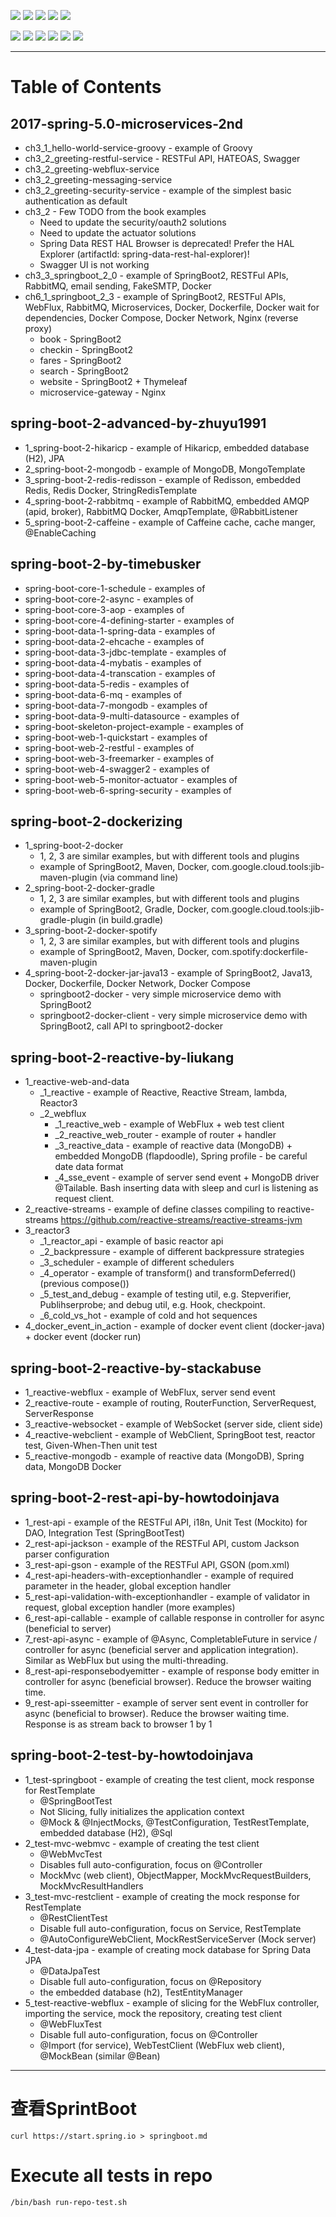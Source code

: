 ![](https://img.shields.io/badge/language-java-blue)
![](https://img.shields.io/badge/technology-spring%20boot-blue)
![](https://img.shields.io/badge/development%20year-2020-orange)
![](https://img.shields.io/badge/contributor-shijian%20su-purple)
![](https://img.shields.io/badge/license-MIT-lightgrey)

![](https://img.shields.io/github/languages/top/shijiansu/spring-boot)
![](https://img.shields.io/github/languages/count/shijiansu/spring-boot)
![](https://img.shields.io/github/languages/code-size/shijiansu/spring-boot)
![](https://img.shields.io/github/repo-size/shijiansu/spring-boot)
![](https://img.shields.io/github/last-commit/shijiansu/spring-boot?color=red)
![](https://github.com/shijiansu/spring-boot/workflows/ci%20build/badge.svg)

--------------------------------------------------------------------------------

# Table of Contents

## 2017-spring-5.0-microservices-2nd

- ch3_1_hello-world-service-groovy - example of Groovy
- ch3_2_greeting-restful-service - RESTFul API, HATEOAS, Swagger
- ch3_2_greeting-webflux-service
- ch3_2_greeting-messaging-service
- ch3_2_greeting-security-service - example of the simplest basic authentication as default
- ch3_2 - Few TODO from the book examples
  - Need to update the security/oauth2 solutions
  - Need to update the actuator solutions
  - Spring Data REST HAL Browser is deprecated! Prefer the HAL Explorer (artifactId: spring-data-rest-hal-explorer)!
  - Swagger UI is not working
- ch3_3_springboot_2_0 - example of SpringBoot2, RESTFul APIs, RabbitMQ, email sending, FakeSMTP, Docker
- ch6_1_springboot_2_3 - example of SpringBoot2, RESTFul APIs, WebFlux, RabbitMQ, Microservices, Docker, Dockerfile, Docker wait for dependencies, Docker Compose, Docker Network, Nginx (reverse proxy)
  - book - SpringBoot2
  - checkin - SpringBoot2
  - fares - SpringBoot2
  - search - SpringBoot2
  - website - SpringBoot2 + Thymeleaf
  - microservice-gateway - Nginx

## spring-boot-2-advanced-by-zhuyu1991

- 1_spring-boot-2-hikaricp - example of Hikaricp, embedded database (H2), JPA
- 2_spring-boot-2-mongodb - example of MongoDB, MongoTemplate
- 3_spring-boot-2-redis-redisson - example of Redisson, embedded Redis, Redis Docker, StringRedisTemplate
- 4_spring-boot-2-rabbitmq - example of RabbitMQ, embedded AMQP (apid, broker), RabbitMQ Docker, AmqpTemplate, @RabbitListener
- 5_spring-boot-2-caffeine - example of Caffeine cache, cache manger, @EnableCaching

## spring-boot-2-by-timebusker

- spring-boot-core-1-schedule - examples of
- spring-boot-core-2-async - examples of
- spring-boot-core-3-aop - examples of
- spring-boot-core-4-defining-starter - examples of
- spring-boot-data-1-spring-data - examples of
- spring-boot-data-2-ehcache - examples of
- spring-boot-data-3-jdbc-template - examples of
- spring-boot-data-4-mybatis - examples of
- spring-boot-data-4-transcation - examples of
- spring-boot-data-5-redis - examples of
- spring-boot-data-6-mq - examples of
- spring-boot-data-7-mongodb - examples of
- spring-boot-data-9-multi-datasource - examples of
- spring-boot-skeleton-project-example - examples of
- spring-boot-web-1-quickstart - examples of
- spring-boot-web-2-restful - examples of
- spring-boot-web-3-freemarker - examples of
- spring-boot-web-4-swagger2 - examples of
- spring-boot-web-5-monitor-actuator - examples of
- spring-boot-web-6-spring-security - examples of
## spring-boot-2-dockerizing

- 1_spring-boot-2-docker
  - 1, 2, 3 are similar examples, but with different tools and plugins
  - example of SpringBoot2, Maven, Docker, com.google.cloud.tools:jib-maven-plugin (via command line)
- 2_spring-boot-2-docker-gradle
  - 1, 2, 3 are similar examples, but with different tools and plugins
  - example of SpringBoot2, Gradle, Docker, com.google.cloud.tools:jib-gradle-plugin (in build.gradle)
- 3_spring-boot-2-docker-spotify
  - 1, 2, 3 are similar examples, but with different tools and plugins
  - example of SpringBoot2, Maven, Docker, com.spotify:dockerfile-maven-plugin
- 4_spring-boot-2-docker-jar-java13 - example of SpringBoot2, Java13, Docker, Dockerfile, Docker Network, Docker Compose
  - springboot2-docker - very simple microservice demo with SpringBoot2
  - springboot2-docker-client - very simple microservice demo with SpringBoot2, call API to springboot2-docker

## spring-boot-2-reactive-by-liukang

- 1_reactive-web-and-data
  - _1_reactive - example of Reactive, Reactive Stream, lambda, Reactor3
  - _2_webflux
    - _1_reactive_web - example of WebFlux + web test client
    - _2_reactive_web_router - example of router + handler
    - _3_reactive_data - example of reactive data (MongoDB) + embedded MongoDB (flapdoodle), Spring profile - be careful date data format
    - _4_sse_event - example of server send event + MongoDB driver @Tailable. Bash inserting data with sleep and curl is listening as request client.
- 2_reactive-streams - example of define classes compiling to reactive-streams <https://github.com/reactive-streams/reactive-streams-jvm> 
- 3_reactor3
  - _1_reactor_api - example of basic reactor api
  - _2_backpressure - example of different backpressure strategies
  - _3_scheduler - example of different schedulers
  - _4_operator - example of transform() and transformDeferred() (previous compose()) 
  - _5_test_and_debug - example of testing util, e.g. Stepverifier, Publihserprobe; and debug util, e.g. Hook, checkpoint.
  - _6_cold_vs_hot - example of cold and hot sequences
- 4_docker_event_in_action - example of docker event client (docker-java) + docker event (docker run)

## spring-boot-2-reactive-by-stackabuse

- 1_reactive-webflux - example of WebFlux, server send event
- 2_reactive-route - example of routing, RouterFunction, ServerRequest, ServerResponse
- 3_reactive-websocket - example of WebSocket (server side, client side)
- 4_reactive-webclient - example of WebClient, SpringBoot test, reactor test, Given-When-Then unit test
- 5_reactive-mongodb - example of reactive data (MongoDB), Spring data, MongoDB Docker

## spring-boot-2-rest-api-by-howtodoinjava

- 1_rest-api - example of the RESTFul API, i18n, Unit Test (Mockito) for DAO, Integration Test (SpringBootTest)
- 2_rest-api-jackson - example of the RESTFul API, custom Jackson parser configuration
- 3_rest-api-gson - example of the RESTFul API, GSON (pom.xml)
- 4_rest-api-headers-with-exceptionhandler - example of required parameter in the header, global exception handler
- 5_rest-api-validation-with-exceptionhandler - example of validator in request, global exception handler (more examples)
- 6_rest-api-callable - example of callable response in controller for async (beneficial to server)
- 7_rest-api-async - example of @Async, CompletableFuture in service / controller for async (beneficial server and application integration). Similar as WebFlux but using the multi-threading.
- 8_rest-api-responsebodyemitter - example of response body emitter in controller for async (beneficial browser). Reduce the browser waiting time.
- 9_rest-api-sseemitter - example of server sent event in controller for async (beneficial to browser). Reduce the browser waiting time. Response is as stream back to browser 1 by 1

## spring-boot-2-test-by-howtodoinjava

- 1_test-springboot - example of creating the test client, mock response for RestTemplate
  - @SpringBootTest
  - Not Slicing, fully initializes the application context
  - @Mock & @InjectMocks, @TestConfiguration, TestRestTemplate, embedded database (H2), @Sql
- 2_test-mvc-webmvc - example of creating the test client
  - @WebMvcTest
  - Disables full auto-configuration, focus on @Controller
  - MockMvc (web client), ObjectMapper, MockMvcRequestBuilders, MockMvcResultHandlers
- 3_test-mvc-restclient - example of creating the mock response for RestTemplate
  - @RestClientTest
  - Disable full auto-configuration, focus on Service, RestTemplate
  - @AutoConfigureWebClient, MockRestServiceServer (Mock server)
- 4_test-data-jpa - example of creating mock database for Spring Data JPA
  - @DataJpaTest
  - Disable full auto-configuration, focus on @Repository
  - the embedded database (h2), TestEntityManager
- 5_test-reactive-webflux - example of slicing for the WebFlux controller, importing the service, mock the repository, creating test client
  - @WebFluxTest
  - Disable full auto-configuration, focus on @Controller
  - @Import (for service), WebTestClient (WebFlux web client), @MockBean (similar @Bean)

--------------------------------------------------------------------------------

# 查看SprintBoot

`curl https://start.spring.io > springboot.md`

# Execute all tests in repo

`/bin/bash run-repo-test.sh`
